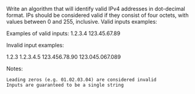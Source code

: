 Write an algorithm that will identify valid IPv4 addresses in dot-decimal format. IPs should be considered valid if they consist of four octets, with values between 0 and 255, inclusive.
Valid inputs examples:

Examples of valid inputs:
1.2.3.4
123.45.67.89

Invalid input examples:

1.2.3
1.2.3.4.5
123.456.78.90
123.045.067.089

Notes:

    Leading zeros (e.g. 01.02.03.04) are considered invalid
    Inputs are guaranteed to be a single string

